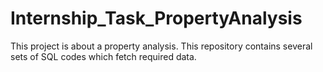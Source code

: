 # Internship_Task_PropertyAnalysis

This project is about a property analysis. This repository contains several sets of SQL codes which fetch required data. 
